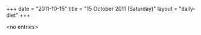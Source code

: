 +++
date = "2011-10-15"
title = "15 October 2011 (Saturday)"
layout = "daily-diet"
+++


\<no entries\>

